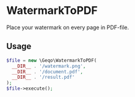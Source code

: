 # WatermarkToPDF
Place your watermark on every page in PDF-file.
## Usage
```php
$file = new \Geqo\WatermarkToPDF(
  __DIR__ . '/watermark.png', 
  __DIR__ . '/document.pdf', 
  __DIR__ . '/result.pdf'
);
$file->execute();
```

